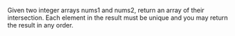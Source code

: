 Given two integer arrays nums1 and nums2, return an array of their intersection. Each element in the result must be unique and you may return the result in any order.
